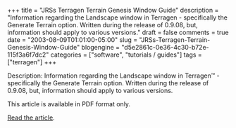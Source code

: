 +++
title = "JRSs Terragen Terrain Genesis Window Guide"
description = "Information regarding the Landscape window in Terragen - specifically the Generate Terrain option. Written during the release of 0.9.08, but, information should apply to various versions."
draft = false
comments = true
date = "2003-08-09T01:01:00-05:00"
slug = "JRSs-Terragen-Terrain-Genesis-Window-Guide"
blogengine = "d5e2861c-0e36-4c30-b72e-115f3a6f7dc2"
categories = ["software", "tutorials / guides"]
tags = ["terragen"]
+++

<p>
Description: Information regarding the Landscape window in Terragen&trade; - specifically the Generate Terrain option. Written during the release of 0.9.08, but, information should apply to various versions.
</p>
<p>
This article is available in PDF format only.
</p>
<p>
<a href="http://strivinglife.com/files/terragen/terragenterrain.pdf" target="_blank">Read the article</a>.
</p>

